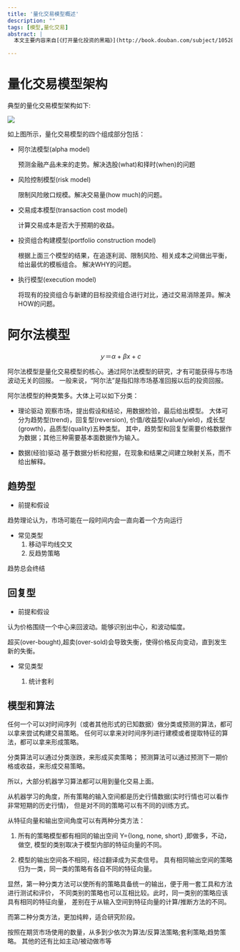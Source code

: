 ```yaml
---
title: '量化交易模型概述'
description: ""
tags: [模型,量化交易]
abstract: |
  本文主要内容来自[《打开量化投资的黑箱》](http://book.douban.com/subject/10528799/)

---
```



# 量化交易模型架构 

典型的量化交易模型架构如下:

![](./assets/quant_model_structure.dot.png)

如上图所示，量化交易模型的四个组成部分包括：

+ 阿尔法模型(alpha model)

  预测金融产品未来的走势。解决选股(what)和择时(when)的问题

+ 风险控制模型(risk model)

  限制风险敞口规模。解决交易量(how much)的问题。

+ 交易成本模型(transaction cost model)

  计算交易成本是否大于预期的收益。

+ 投资组合构建模型(portfolio construction model)

  根据上面三个模型的结果，在追逐利润、限制风险、相关成本之间做出平衡，给出最优的模板组合。
  解决WHY的问题。

+ 执行模型(execution model)

  将现有的投资组合与新建的目标投资组合进行对比，通过交易消除差异。解决HOW的问题。


# 阿尔法模型


$$
ｙ＝\alpha + \beta x + c
$$

阿尔法模型是量化交易模型的核心。通过阿尔法模型的研究，才有可能获得与市场波动无关的回报。
一般来说，“阿尔法”是指扣除市场基准回报以后的投资回报。


阿尔法模型的种类繁多。大体上可以如下分类：

+ 理论驱动
  观察市场，提出假设和结论，用数据检验，最后给出模型。
  大体可分为趋势型(trend)，回复型(reversion),
  价值/收益型(value/yield)，成长型(growth)，品质型(quality)五种类型。
  其中，趋势型和回复型需要价格数据作为数据；其他三种需要基本面数据作为输入。

+ 数据(经验)驱动
  基于数据分析和挖掘，在现象和结果之间建立映射关系，而不给出解释。

## 趋势型

+ 前提和假设

趋势理论认为，市场可能在一段时间内会一直向着一个方向运行

+ 常见类型
  1. 移动平均线交叉
  2. 反趋势策略

趋势总会终结

## 回复型

+ 前提和假设

认为价格围绕一个中心来回波动。能够识别出中心，和波动幅度。

超买(over-bought),超卖(over-sold)会导致失衡，使得价格反向变动，直到发生新的失衡。

+ 常见类型

  1. 统计套利



## 模型和算法 

任何一个可以对时间序列（或者其他形式的已知数据）做分类或预测的算法，都可以拿来尝试构建交易策略。
任何可以拿来对时间序列进行建模或者提取特征的算法，都可以拿来形成策略。

分类算法可以通过分类涨跌，来形成买卖策略；
预测算法可以通过预测下一期价格或收益，来形成交易策略。

所以，大部分机器学习算法都可以用到量化交易上面。

从机器学习的角度，所有策略的输入空间都是历史行情数据(实时行情也可以看作非常短期的历史行情)，
但是对不同的策略可以有不同的训练方式。

从特征向量和输出空间角度可以有两种分类方法：

1. 所有的策略模型都有相同的输出空间 Y={long, none, short} ,即做多，不动，做空,
   模型的类别取决于模型内部的特征向量的不同。 

2. 模型的输出空间各不相同，经过翻译成为买卖信号。
   具有相同输出空间的策略归为一类，同一类的策略有各自不同的特征向量。

显然，第一种分类方法可以使所有的策略具备统一的输出，便于用一套工具和方法进行测试和评价，
不同类别的策略也可以互相比较。此时，同一类别的策略应该具有相同的特征向量，
差别在于从输入空间到特征向量的计算/推断方法的不同。

而第二种分类方法，更加纯粹，适合研究阶段。


按照在期货市场使用的数量，从多到少依次为算法/反算法策略;套利策略;趋势策略。
其他的还有比如主动/被动做市等

